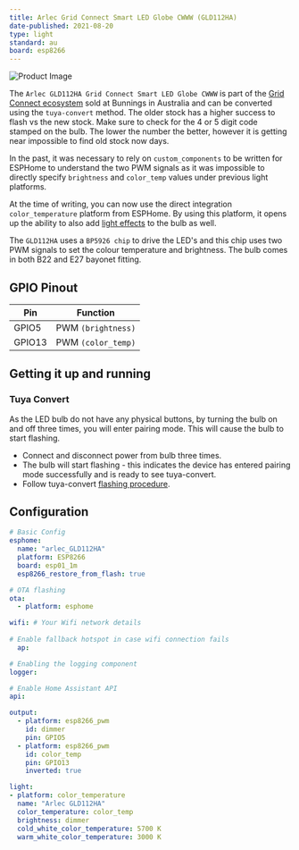 ```yaml
---
title: Arlec Grid Connect Smart LED Globe CWWW (GLD112HA)
date-published: 2021-08-20
type: light
standard: au
board: esp8266
---
```


![Product Image](/GLD112HA.jpg "Product Image")

The `Arlec GLD112HA Grid Connect Smart LED Globe CWWW` is part of the [Grid Connect ecosystem](https://grid-connect.com.au/) sold at Bunnings in Australia and can be converted using the `tuya-convert` method. The older stock has a higher success to flash vs the new stock. Make sure to check for the 4 or 5 digit code stamped on the bulb. The lower the number the better, however it is getting near impossible to find old stock now days.

In the past, it was necessary to rely on `custom_components` to be written for ESPHome to understand the two PWM signals as it was impossible to directly specify `brightness` and `color_temp` values under previous light platforms.

At the time of writing, you can now use the direct integration `color_temperature` platform from ESPHome. By using this platform, it opens up the ability to also add [light effects](https://esphome.io/components/light/index.html#light-effects) to the bulb as well.

The `GLD112HA` uses a `BP5926 chip` to drive the LED's and this chip uses two PWM signals to set the colour temperature and brightness. The bulb comes in both B22 and E27 bayonet fitting.

## GPIO Pinout

| Pin    | Function                  |
| ------ | ------------------------- |
| GPIO5 | PWM `(brightness)` |
| GPIO13 | PWM `(color_temp)` |

## Getting it up and running

### Tuya Convert

As the LED bulb do not have any physical buttons, by turning the bulb on and off three times, you will enter pairing mode. This will cause the bulb to start flashing.

- Connect and disconnect power from bulb three times.
- The bulb will start flashing - this indicates the device has entered pairing mode successfully and is ready to see tuya-convert.
- Follow tuya-convert [flashing procedure](https://github.com/ct-Open-Source/tuya-convert).

## Configuration

```yaml
# Basic Config
esphome:
  name: "arlec_GLD112HA"
  platform: ESP8266
  board: esp01_1m
  esp8266_restore_from_flash: true

# OTA flashing
ota:
  - platform: esphome

wifi: # Your Wifi network details
  
# Enable fallback hotspot in case wifi connection fails  
  ap:

# Enabling the logging component
logger:

# Enable Home Assistant API
api:

output:
  - platform: esp8266_pwm
    id: dimmer
    pin: GPIO5
  - platform: esp8266_pwm
    id: color_temp
    pin: GPIO13
    inverted: true

light:
- platform: color_temperature
  name: "Arlec GLD112HA"
  color_temperature: color_temp
  brightness: dimmer
  cold_white_color_temperature: 5700 K
  warm_white_color_temperature: 3000 K
```
